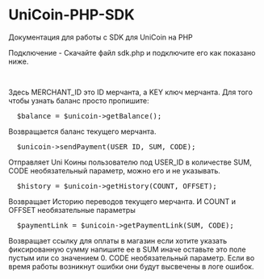 # UniCoin-PHP-SDK
Документация для работы с SDK для UniCoin на PHP

Подключение - Скачайте файл sdk.php и подключите его как показано ниже.
<pre>
<?php
  include "sdk.php";
  $unicoin = new UniCoinClient(MERCHANT_ID, KEY);
?>
</pre>
Здесь MERCHANT_ID это ID мерчанта, а KEY ключ мерчанта.
Для того чтобы узнать баланс просто пропишите:
<pre>
  $balance = $unicoin->getBalance(); 
</pre>
Возвращается баланс текущего мерчанта.
<pre>
  $unicoin->sendPayment(USER_ID, SUM, CODE);
</pre>
Отправляет Uni Коины пользователю под USER_ID в количестве SUM, CODE необязательный параметр, можно его и не указывать. 
<pre>
  $history = $unicoin->getHistory(COUNT, OFFSET);
</pre>
Возвращает Историю переводов текущего мерчанта. И COUNT и OFFSET необязательные параметры
<pre>
  $paymentLink = $unicoin->getPaymentLink(SUM, CODE);
</pre>
Возвращает ссылку для оплаты в магазин если хотите указать фиксированную сумму напишите ее в SUM иначе оставьте это поле пустым или со значением 0. CODE необязательный параметр.
Если во время работы возникнут ошибки они будут высвечены в логе ошибок.
